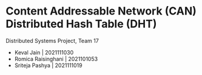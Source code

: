 # Content Addressable Network (CAN) Distributed Hash Table (DHT)

Distributed Systems Project, Team 17

- Keval Jain | 2021111030
- Romica Raisinghani | 2021101053
- Sriteja Pashya | 2021111019

